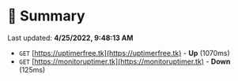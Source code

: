 # 📖 Summary
Last updated: **4/25/2022, 9:48:13 AM**

- `GET` [https://uptimerfree.tk](https://uptimerfree.tk) - **Up** (1070ms)
- `GET` [https://monitoruptimer.tk](https://monitoruptimer.tk) - **Down** (125ms)
